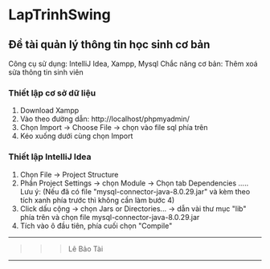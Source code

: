 # LapTrinhSwing

## Đề tài quản lý thông tin học sinh cơ bản
Công cụ sử dụng: IntelliJ Idea, Xampp, Mysql
Chắc năng cơ bản: Thêm xoá sửa thông tin sinh viên

### Thiết lập cơ sở dữ liệu
1. Download Xampp
2. Vào theo đường dẫn: http://localhost/phpmyadmin/
3. Chọn Import -> Choose File -> chọn vào file sql phía trên
4. Kéo xuống dưới cùng chọn Import

### Thiết lập IntelliJ Idea
1. Chọn File -> Project Structure
2. Phần Project Settings -> chọn Module -> Chọn tab Dependencies 
..... Lưu ý: (Nếu đã có file "mysql-connector-java-8.0.29.jar" và kèm theo tích xanh phía trước thì không cần làm bước 4)
4. Click dấu cộng -> chọn Jars or Directories... -> dẫn vài thư mục "lib" phía trên và chọn file mysql-connector-java-8.0.29.jar
5. Tích vào ô đầu tiên, phía cuối chọn "Compile"

***
>>> Lê Bảo Tài
***
